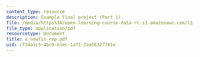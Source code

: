 ```yaml
---
content_type: resource
description: Example final project (Part 1).
file: /media/https%3A/open-learning-course-data-rc.s3.amazonaws.com/11-423-information-and-communication-technologies-in-community-development-spring-2004/cf3da1c54bc0e1ec1a712aa56327761e_a_newfin_rep.pdf
file_type: application/pdf
resourcetype: Document
title: a_newfin_rep.pdf
uid: cf3da1c5-4bc0-e1ec-1a71-2aa56327761e
---
```

